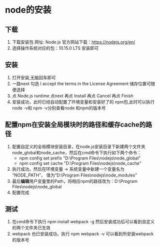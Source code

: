 # node的安装

## 下载
1. 下载安装包 网址: Node.js 官方网站下载：https://nodejs.org/en/
2. 选择操作系统对应的包：10.15.0 LTS 安装即可

## 安装
1. 打开安装,无脑回车即可
2. 一路next 勾选 I accept the terms in the License Agreement  储存位置可随便选择 
3. 点 Node.js runtime  点next  再点 Install  再点 Cancel  再点 Finish
4. 安装成功，此时已经自动配置了环境变量和安装好了的 npm包,此时可以执行node -v和 npm -v分别查看node 和npm的版本号

## 配置npm在安装全局模块时的路径和缓存cache的路径
1. 配置自定义的全局模块安装目录，在node.js安装目录下新建两个文件夹 node_global和node_cache，然后在cmd命令下执行如下两个命令：
    - npm config set prefix "D:\Program Files\nodejs\node_global"
    - npm config set cache "D:\Program Files\nodejs\node_cache"
2. 执行成功。然后在环境变量 -> 系统变量中新建一个变量名为 “NODE_PATH”， 值为“D:\Program Files\nodejs\node_modules”
3. 最后**编辑**用户变量里的Path，将相应npm的路径改为：D:\Program Files\nodejs\node_global
4. 配置完成

## 测试
1. 在cmd命令下执行 npm install webpack -g 然后安装成功后可以看到自定义的两个文件夹已生效
2. webpack 也已安装成功，执行 npm webpack -v 可以看到所安装webpack的版本号


